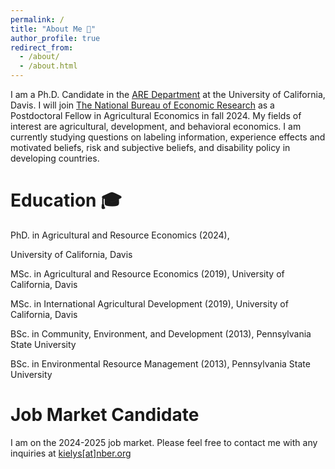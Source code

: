 ```yaml
---
permalink: /
title: "About Me 👋"
author_profile: true
redirect_from: 
  - /about/
  - /about.html
---
```


I am a Ph.D. Candidate in the [ARE Department](https://are.ucdavis.edu/) at the University of California, Davis. I will join [The National Bureau of Economic Research](https://www.nber.org/) as a Postdoctoral Fellow in Agricultural Economics in fall 2024. My fields of interest are agricultural, development, and behavioral economics. I am currently studying questions on labeling information, experience effects and motivated beliefs, risk and subjective beliefs, and disability policy in developing countries.

Education 🎓
=========
PhD. in Agricultural and Resource Economics (2024),
<!--Dissertation: “”
Committee: Kristin Kiesel, Travis Lybbert, Anujit Chakraborty-->
University of California, Davis

MSc. in Agricultural and Resource Economics (2019),
University of California, Davis

MSc. in International Agricultural Development (2019),
University of California, Davis

BSc. in Community, Environment, and Development (2013),
Pennsylvania State University

BSc. in Environmental Resource Management (2013),
Pennsylvania State University

Job Market Candidate
====================
I am on the 2024-2025 job market. Please feel free to contact me with any inquiries at [kielys[at]nber.org](mailto:kielys@nber.org)

